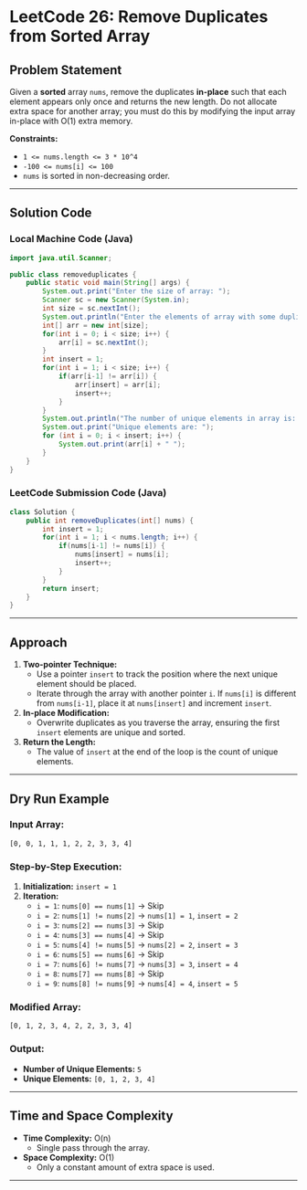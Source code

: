 # LeetCode 26: Remove Duplicates from Sorted Array

## Problem Statement
Given a **sorted** array `nums`, remove the duplicates **in-place** such that each element appears only once and returns the new length. Do not allocate extra space for another array; you must do this by modifying the input array in-place with O(1) extra memory.

**Constraints:**
- `1 <= nums.length <= 3 * 10^4`
- `-100 <= nums[i] <= 100`
- `nums` is sorted in non-decreasing order.

---

## Solution Code

### Local Machine Code (Java)
```java
import java.util.Scanner;

public class removeduplicates {
    public static void main(String[] args) {
        System.out.print("Enter the size of array: ");
        Scanner sc = new Scanner(System.in);
        int size = sc.nextInt();
        System.out.println("Enter the elements of array with some duplicate values but in sorted increasing order: ");
        int[] arr = new int[size];
        for(int i = 0; i < size; i++) {
            arr[i] = sc.nextInt();
        }
        int insert = 1;
        for(int i = 1; i < size; i++) {
            if(arr[i-1] != arr[i]) {
                arr[insert] = arr[i];
                insert++;
            }
        }
        System.out.println("The number of unique elements in array is: " + insert);
        System.out.print("Unique elements are: ");
        for (int i = 0; i < insert; i++) {
            System.out.print(arr[i] + " ");
        }
    }
}
```

### LeetCode Submission Code (Java)
```java
class Solution {
    public int removeDuplicates(int[] nums) {
        int insert = 1;
        for(int i = 1; i < nums.length; i++) {
            if(nums[i-1] != nums[i]) {
                nums[insert] = nums[i];
                insert++;
            }
        }
        return insert;
    }
}
```

---

## Approach
1. **Two-pointer Technique:**
   - Use a pointer `insert` to track the position where the next unique element should be placed.
   - Iterate through the array with another pointer `i`. If `nums[i]` is different from `nums[i-1]`, place it at `nums[insert]` and increment `insert`.
2. **In-place Modification:**
   - Overwrite duplicates as you traverse the array, ensuring the first `insert` elements are unique and sorted.
3. **Return the Length:**
   - The value of `insert` at the end of the loop is the count of unique elements.

---

## Dry Run Example

### Input Array:
`[0, 0, 1, 1, 1, 2, 2, 3, 3, 4]`

### Step-by-Step Execution:
1. **Initialization:** `insert = 1`
2. **Iteration:**
   - `i = 1`: `nums[0] == nums[1]` → Skip
   - `i = 2`: `nums[1] != nums[2]` → `nums[1] = 1`, `insert = 2`
   - `i = 3`: `nums[2] == nums[3]` → Skip
   - `i = 4`: `nums[3] == nums[4]` → Skip
   - `i = 5`: `nums[4] != nums[5]` → `nums[2] = 2`, `insert = 3`
   - `i = 6`: `nums[5] == nums[6]` → Skip
   - `i = 7`: `nums[6] != nums[7]` → `nums[3] = 3`, `insert = 4`
   - `i = 8`: `nums[7] == nums[8]` → Skip
   - `i = 9`: `nums[8] != nums[9]` → `nums[4] = 4`, `insert = 5`

### Modified Array:
`[0, 1, 2, 3, 4, 2, 2, 3, 3, 4]`

### Output:
- **Number of Unique Elements:** `5`
- **Unique Elements:** `[0, 1, 2, 3, 4]`

---

## Time and Space Complexity
- **Time Complexity:** O(n)
  - Single pass through the array.
- **Space Complexity:** O(1)
  - Only a constant amount of extra space is used.

---
